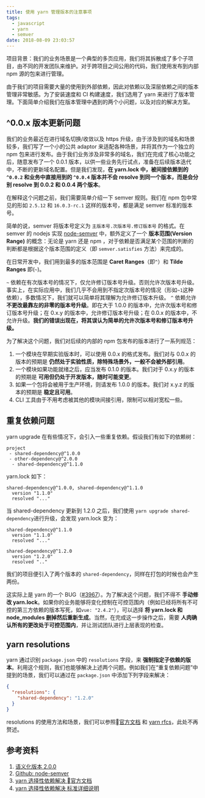 ```yaml
---
title: 使用 yarn 管理版本的注意事项
tags:
  - javascript
  - yarn
  - semver
date: 2018-08-09 23:03:57
---
```



项目背景：我们的业务场景是一个典型的多页应用，我们将其拆散成了多个子项目，由不同的开发团队来维护。对于跨项目之间公用的代码，我们使用发布到内部 npm 源的包来进行管理。

由于我们的项目需要大量的使用到外部依赖，因此对依赖以及深层依赖之间的版本管理非常敏感。为了安装速度和 CI 构建速度，我们选用了 yarn 来进行了版本管理。下面简单介绍我们在版本管理中遇到的两个小问题，以及对应的解决方案。

## ^0.0.x 版本更新问题

我们的业务最近在进行域名切换/收敛以及 https 升级，由于涉及到的域名和场景较多，我们写了一个小的公共 adaptor 来适配各种场景，并将其作为一个独立的 npm 包来进行发布。由于我们业务涉及非常多的域名，我们在完成了核心功能之后，随意发布了一个 0.0.1 版本，以供一些业务先行试点，准备在后续版本迭代中，不断的更新域名配置。但是我们发现，**在 yarn.lock 中，被间接依赖到的`^0.0.2` 和业务中直接用到的 `^0.0.4` 版本并不会 resolve 到同一个版本，而是会分别 resolve 到 0.0.2 和 0.0.4 两个版本**。

在解释这个问题之前，我们需要简单介绍一下 semver 规则。我们在 npm 包中常见的形如 `2.5.12` 和 `16.0.3-rc.1` 这样的版本号，都是满足 semver 标准的版本号。

简单的说，semver 将版本号定义为 `主版本号.次版本号.修订版本号` 的格式。在 semver 的 nodejs 实现 [node-semver](https://github.com/npm/node-semver) 中，额外定义了一个 **版本范围(Version Range)** 的概念：无论是 yarn 还是 npm ，对于依赖是否满足某个范围的判断的判断都是根据这个版本范围的定义（即 `semver.satisfies` 方法）来完成的。

在日常开发中，我们用到最多的版本范围是 **Caret Ranges**（即`^`）和 **Tilde Ranges** 即(`~`)。

`~` 依赖在有次版本号的情况下，仅允许修订版本号升级。否则允许次版本号升级。事实上，在实际应用中，我们几乎不会用到不指定次版本号的情况（形如`~1`这种依赖），多数情况下，我们就可以简单将其理解为允许修订版本升级。
`^` 依赖允许 **不更改最靠左的非零的版本号升级**。即在大于 1.0.0 的版本中，允许次版本号和修订版本号升级；在 0.x.y 的版本中，允许修订版本号升级；在 0.0.x 的版本中，不允许升级。**我们的错误出现在，将其误认为简单的允许次版本号和修订版本号升级。**

为了解决这个问题，我们对后续的内部的 npm 包发布的版本进行了一系列规范：

1. 一个模块在早期实验版本时，可以使用 0.0.x 的格式发布。我们对与 0.0.x 的版本的预期是 **仍然处于实验性质，除特殊场景外，一般不会被外部引用**。
2. 一个模块如果功能就绪之后，应当发布 0.1.0 的版本。我们对于 0.x.y 的版本的预期是 **可用但仍处于开发版本，随时可能变更**。
3. 如果一个包将会被用于生产环境，则请发布 1.0.0 的版本。我们对 x.y.z 的版本的预期是 **稳定且可用**。
4. CLI 工具由于不用考虑被其他的模块间接引用，限制可以相对宽松一些。

## 重复依赖问题

yarn upgrade 在有些情况下，会引入一些重复依赖。假设我们有如下的依赖树：

```
project
 - shared-dependency@^1.0.0
 - other-dependency@^2.0.0
  - shared-dependency@^1.1.0
```

yarn.lock 如下：

```
shared-dependency@^1.0.0, shared-dependency@^1.1.0
  version "1.1.0"
  resolved "..."
```

当 shared-dependency 更新到 1.2.0 之后，我们使用 `yarn upgrade shared-dependency`进行升级，会发现 yarn.lock 变为：

```
shared-dependency@^1.1.0
  version "1.1.0"
  resolved "..."

shared-dependency@^1.2.0
  version "1.2.0"
  resolved ".."
```

我们的项目便引入了两个版本的 `shared-dependency`，同样在打包的时候也会产生两份。

这实际上是 yarn 的一个 BUG（[#3967](https://github.com/yarnpkg/yarn/issues/3967)）。为了解决这个问题，我们不得不 **手动修改 yarn.lock**。如果你的业务能够将变化控制在可控范围内（例如已经将所有不可控的第三方依赖的版本写死，如`vue: "2.4.2"`），可以选择 **将 yarn.lock 和 node_modules 删掉然后重新生成**。当然，在完成这一步操作之后，需要 **人肉确认所有的更改处于可控范围内**，并让测试团队进行上层表现的检查。

## yarn resolutions

yarn 通过识别 `package.json` 中的 `resolutions` 字段，来 **强制指定子依赖的版本**。利用这个规则，我们也能够解决上述两个问题。例如我们在“重复依赖问题”中提到的场景，我们可以通过在 `package.json` 中添加下列字段来解决：

```json
{
  "resolutions": {
    "shared-dependency": "1.2.0"
  }
}
```

resolutions 的使用方法和场景，我们可以参照[官方文档](https://yarnpkg.com/zh-Hans/docs/selective-version-resolutions) 和 [yarn rfcs](https://github.com/yarnpkg/rfcs/blob/master/implemented/0000-selective-versions-resolutions.md)，此处不再赘述。

## 参考资料

1. [语义化版本 2.0.0](https://semver.org/lang/zh-CN/)
2. [Github: node-semver](httpsF://github.com/npm/node-semver)
3. [yarn 选择性依赖解决 官方文档](https://yarnpkg.com/zh-Hans/docs/selective-version-resolutions)
4. [yarn 选择性依赖解决 标准详细说明](https://github.com/yarnpkg/rfcs/blob/master/implemented/0000-selective-versions-resolutions.md)
